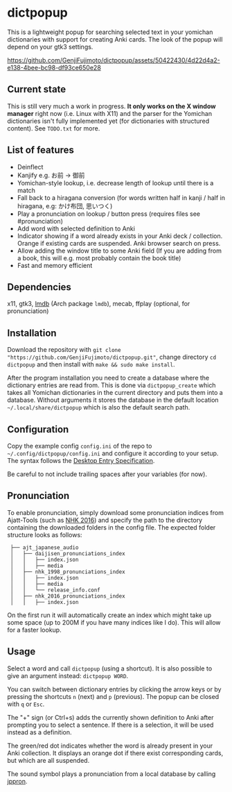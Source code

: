 # dictpopup

This is a lightweight popup for searching selected text in your yomichan dictionaries with support for creating Anki cards.
The look of the popup will depend on your gtk3 settings.

https://github.com/GenjiFujimoto/dictpopup/assets/50422430/4d22d4a2-e138-4bee-bc98-df93ce650e28

## Current state
This is still very much a work in progress.
**It only works on the X window manager** right now (i.e. Linux with X11) and the parser for the Yomichan dictionaries isn't fully implemented yet (for dictionaries with structured content).
See `TODO.txt` for more.

## List of features
 * Deinflect
 * Kanjify e.g. お前 -> 御前
 * Yomichan-style lookup, i.e. decrease length of lookup until there is a match
 * Fall back to a hiragana conversion (for words written half in kanji / half in hiragana, e.g: かけ布団, 思いつく)
 * Play a pronunciation on lookup / button press (requires files see #pronunciation)
 * Add word with selected definition to Anki
 * Indicator showing if a word already exists in your Anki deck / collection. Orange if existing cards are suspended. Anki browser search on press.
 * Allow adding the window title to some Anki field (If you are adding from a book, this will e.g. most probably contain the book title)
 * Fast and memory efficient

## Dependencies
x11, gtk3, [lmdb](https://www.symas.com/lmdb) (Arch package `lmdb`), mecab, ffplay (optional, for pronunciation)

## Installation
Download the repository with `git clone "https://github.com/GenjiFujimoto/dictpopup.git"`, change directory `cd dictpopup` and then install with `make && sudo make install`.

After the program installation you need to create a database where the dictionary entries are read from.
This is done via `dictpopup_create` which takes all Yomichan dictionaries in the current directory and puts them into a database.
Without arguments it stores the database in the default location `~/.local/share/dictpopup` which is also the default search path.

## Configuration
Copy the example config `config.ini` of the repo to `~/.config/dictpopup/config.ini` and configure it according to your setup. 
The syntax follows the [Desktop Entry Specification](http://freedesktop.org/Standards/desktop-entry-spec).

Be careful to not include trailing spaces after your variables (for now).

## Pronunciation
To enable pronunciation, simply download some pronunciation indices from Ajatt-Tools (such as [NHK 2016](https://github.com/Ajatt-Tools/nhk_2016_pronunciations_index))
and specify the path to the directory containing the downloaded folders in the config file. The expected folder structure looks as follows:
```
 ├── ajt_japanese_audio
 │   ├── daijisen_pronunciations_index
 │   │   ├── index.json
 │   │   ├── media
 │   ├── nhk_1998_pronunciations_index
 │   │   ├── index.json
 │   │   ├── media
 │   │   └── release_info.conf
 │   ├── nhk_2016_pronunciations_index
 │   │   ├── index.json
```
On the first run it will automatically create an index which might take up some space (up to 200M if you have many indices like I do).
This will allow for a faster lookup.

## Usage
Select a word and call `dictpopup` (using a shortcut). It is also possible to give an argument instead: `dictpopup WORD`.

You can switch between dictionary entries by clicking the arrow keys or by pressing the shortcuts `n` (next) and `p` (previous).
The popup can be closed with `q` or `Esc`.

The "+" sign (or Ctrl+s) adds the currently shown definition to Anki after prompting you to select a sentence.
If there is a selection, it will be used instead as a definition.

The green/red dot indicates whether the word is already present in your Anki collection.
It displays an orange dot if there exist corresponding cards, but which are all suspended.

The sound symbol plays a pronunciation from a local database by calling [jppron](https://github.com/GenjiFujimoto/jppron).
